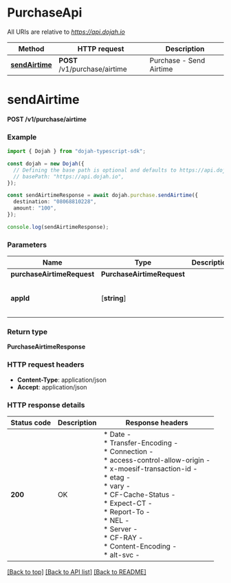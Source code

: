# PurchaseApi

All URIs are relative to *https://api.dojah.io*

Method | HTTP request | Description
------------- | ------------- | -------------
[**sendAirtime**](PurchaseApi.md#sendAirtime) | **POST** /v1/purchase/airtime | Purchase - Send Airtime


# **sendAirtime**

#### **POST** /v1/purchase/airtime


### Example


```typescript
import { Dojah } from "dojah-typescript-sdk";

const dojah = new Dojah({
  // Defining the base path is optional and defaults to https://api.dojah.io
  // basePath: "https://api.dojah.io",
});

const sendAirtimeResponse = await dojah.purchase.sendAirtime({
  destination: "08068810228",
  amount: "100",
});

console.log(sendAirtimeResponse);
```


### Parameters

Name | Type | Description  | Notes
------------- | ------------- | ------------- | -------------
 **purchaseAirtimeRequest** | **PurchaseAirtimeRequest**|  |
 **appId** | [**string**] |  | (optional) defaults to undefined


### Return type

**PurchaseAirtimeResponse**

### HTTP request headers

 - **Content-Type**: application/json
 - **Accept**: application/json


### HTTP response details
| Status code | Description | Response headers |
|-------------|-------------|------------------|
**200** | OK |  * Date -  <br>  * Transfer-Encoding -  <br>  * Connection -  <br>  * access-control-allow-origin -  <br>  * x-moesif-transaction-id -  <br>  * etag -  <br>  * vary -  <br>  * CF-Cache-Status -  <br>  * Expect-CT -  <br>  * Report-To -  <br>  * NEL -  <br>  * Server -  <br>  * CF-RAY -  <br>  * Content-Encoding -  <br>  * alt-svc -  <br>  |

[[Back to top]](#) [[Back to API list]](../README.md#documentation-for-api-endpoints) [[Back to README]](../README.md)


